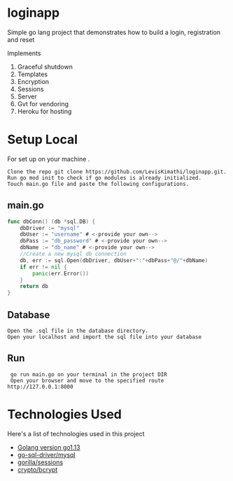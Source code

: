 # loginapp
Simple go lang project that demonstrates how to build a login, registration and reset

Implements
1. Graceful shutdown
2. Templates
3. Encryption
4. Sessions
5. Server
6. Gvt for vendoring
7. Heroku for hosting
# Setup Local

For set up on your machine .

    Clone the repo git clone https://github.com/LevisKimathi/loginapp.git.
    Run go mod init to check if go modules is already initialized.
    Touch main.go file and paste the following configurations.

## main.go
```go
func dbConn() (db *sql.DB) {
	dbDriver := "mysql"
	dbUser := "username" # <-provide your own-->
	dbPass := "db_password" # <-provide your own-->
	dbName := "db_name" # <-provide your own-->
	//Create a new mysql db connection
	db, err := sql.Open(dbDriver, dbUser+":"+dbPass+"@/"+dbName)
	if err != nil {
		panic(err.Error())
	}
	return db
}
```
## Database 
    Open the .sql file in the database directory.
    Open your localhost and import the sql file into your database
## Run
     go run main.go on your terminal in the project DIR
     Open your browser and move to the specified route http://127.0.0.1:8000
# Technologies Used

Here's a list of technologies used in this project

  * [Golang version go1.13](https://golang.org/doc/go1.13)  
  * [go-sql-driver/mysql](https://github.com/go-sql-driver/mysql)  
  * [gorilla/sessions](https://github.com/gorilla/sessions)  
  * [crypto/bcrypt](https://golang.org/x/crypto/bcrypt)  